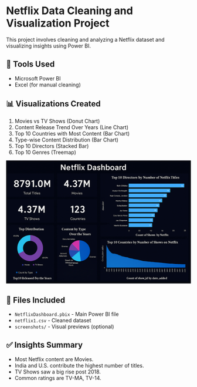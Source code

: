 # Netflix Data Cleaning and Visualization Project

This project involves cleaning and analyzing a Netflix dataset and visualizing insights using Power BI.

## 🔧 Tools Used
- Microsoft Power BI
- Excel (for manual cleaning)

## 📊 Visualizations Created
1. Movies vs TV Shows (Donut Chart)
2. Content Release Trend Over Years (Line Chart)
3. Top 10 Countries with Most Content (Bar Chart)
4. Type-wise Content Distribution (Bar Chart)
5. Top 10 Directors (Stacked Bar)
6. Top 10 Genres (Treemap)

![Netflix Dashboard](Netflix_dashboard.png)






## 📁 Files Included
- `NetflixDashboard.pbix` - Main Power BI file
- `netflix1.csv` - Cleaned dataset
- `screenshots/` - Visual previews (optional)

## ✅ Insights Summary
- Most Netflix content are Movies.
- India and U.S. contribute the highest number of titles.
- TV Shows saw a big rise post 2018.
- Common ratings are TV-MA, TV-14.
